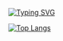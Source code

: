 [![Typing SVG](https://readme-typing-svg.herokuapp.com?font=Noto+Serif&size=45&pause=1000&color=000000&center=%EC%B0%B8&vCenter=%EC%B0%B8&repeat=%EC%B0%B8&width=800&height=100&lines=%22+Heiio%2C+Worid!+%22)](https://git.io/typing-svg)

<!--
**heiioworid040/heiioworid040** is a ✨ _special_ ✨ repository because its `README.md` (this file) appears on your GitHub profile.

Here are some ideas to get you started:

- 🔭 I’m currently working on ...
- 🌱 I’m currently learning ...
- 👯 I’m looking to collaborate on ...
- 🤔 I’m looking for help with ...
- 💬 Ask me about ...
- 📫 How to reach me: ...
- 😄 Pronouns: ...
- ⚡ Fun fact: ...
-->

[![Top Langs](https://github-readme-stats.vercel.app/api/top-langs/?username=heiioworid&count_private=true)](https://github.com/anuraghazra/github-readme-stats)
